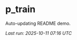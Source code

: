 # p_train

Auto-updating README demo.

<!--START_SECTION:status-->
_Last run: 2025-10-11 07:16 UTC_
<!--END_SECTION:status-->



























































































































































































































































































































































































































































































































































































































































































































































































































































































































































































































































































































































































































